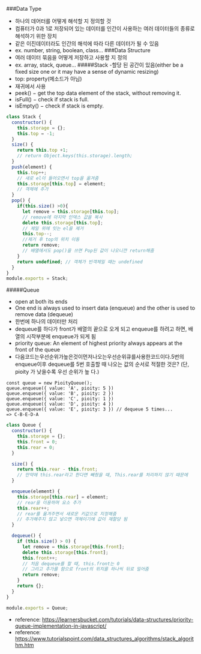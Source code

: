 ###Data Type
- 하나의 데어터를 어떻게 해석할 지 정의할 것
- 컴퓨터가 0과 1로 저장되어 있는 데이터를 인간이 사용하는 여러 데이터들의 종류로 해석하기 위한 장치
- 같은 이진데이터라도 인간의 해석에 따라 다른 데이터가 될 수 있음
- ex. number, string, boolean, class…
###Data Structure
- 여러 데이터 묶음을 어떻게 저장하고 사용할 지 정의
- ex. array, stack, queue…
#####Stack
-할당 된 공간이 있음(either be a fixed size one or it may have a sense of dynamic resizing)
- top: property(메소드가 아님)
- 재귀에서 사용
- peek() − get the top data element of the stack, without removing it.
- isFull() − check if stack is full.
- isEmpty() − check if stack is empty.
```js
class Stack {
  constructor() {
    this.storage = {};
    this.top = -1;
  }
  size() {
    return this.top +1;
    // return Object.keys(this.storage).length;
  }
  push(element) {
    this.top++; 
    // 새로 el이 들어오면서 top을 옮겨줌 
    this.storage[this.top] = element; 
    // 객체에 추가
  }
  pop() {
    if(this.size() >0){
      let remove = this.storage[this.top];
      // remove에 마지막 인덱스 값을 복사
      delete this.storage[this.top]; 
      // 제일 위에 잇는 el을 제거
      this.top--; 
      //제거 후 top의 위치 이동
      return remove; 
      // 배열에서도 pop()을 쓰면 Pop된 값이 나오니깐 return해줌 
    }
    return undefined; // 객체가 빈객체일 때는 undefined
  }
}
module.exports = Stack;
```

#####Queue
- open at both its ends
- One end is always used to insert data (enqueue) and the other is used to remove data (dequeue)
- 한번에 하나의 데이터만 처리
- dequeue를 하다가 front가 배열의 끝으로 오게 되고 enqueue를 하려고 하면, 배열의 시작부분에 enqueue가 되게 됨
- priority queue: An element of highest priority always appears at the front of the queue
- 다음코드는우선순위가높은것이먼저나오는우선순위큐를사용한코드이다.5번의enqueue이후 dequeue를 5번 호출할 때 나오는 값의 순서로 적절한 것은? (단, pioity 가 낮을수록 우선 순위가 높 다.)

```
const queue = new PioityQueue();
queue.enqueue({ value: 'A', pioity: 5 })
queue.enqueue({ value: 'B', pioity: 2 })
queue.enqueue({ value: 'C', pioity: 1 })
queue.enqueue({ value: 'D', pioity: 4 })
queue.enqueue({ value: 'E', pioity: 3 }) // dequeue 5 times...
=> C-B-E-D-A
```

```js
class Queue {
  constructor() {
    this.storage = {};
    this.front = 0;
    this.rear = 0;
  }

  size() {
    return this.rear - this.front;
    // 만약에 this.rear라고 한다면 빼줬을 때, This.rear를 처리하지 않기 때문에
  }

  enqueue(element) {
    this.storage[this.rear] = element;
    // rear을 이용하며 요소 추가 
    this.rear++;
    // rear를 옮겨주면서 새로운 키값으로 지정해줌
    // 추가해주지 않고 넣으면 객체이기에 값이 재할당 됨 
  }

  dequeue() {
    if (this.size() > 0) {
      let remove = this.storage[this.front];
      delete this.storage[this.front];
      this.front++;
      // 처음 dequeue를 할 때, this.front는 0
      // 그리고 추가를 함으로 front의 위치를 하나씩 뒤로 밀어줌
      return remove;
    }
    return {};
  }
}

module.exports = Queue;
```

- reference: https://learnersbucket.com/tutorials/data-structures/priority-queue-implementation-in-javascript/
- reference: https://www.tutorialspoint.com/data_structures_algorithms/stack_algorithm.htm
